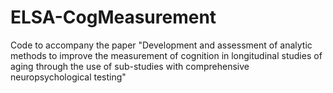 # ELSA-CogMeasurement
Code to accompany the paper "Development and assessment of analytic methods to improve the measurement of cognition in longitudinal studies of aging through the use of sub-studies with comprehensive neuropsychological testing"

